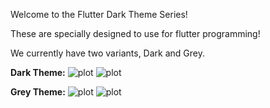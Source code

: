 Welcome to the Flutter Dark Theme Series!

These are specially designed to use for flutter programming!

We currently have two variants, Dark and Grey.

__Dark Theme:__
![plot](https://github.com/alibubere9/dark/master/Screens/dark/Screenshot1.png)
![plot](https://github.com/alibubere9/dark/master/Screens/dark/Screenshot2.png)


__Grey Theme:__
![plot](https://github.com/alibubere9/dark/master/Screens/grey/Screenshot1.png)
![plot](https://github.com/alibubere9/dark/master/Screens/grey/Screenshot2.png)